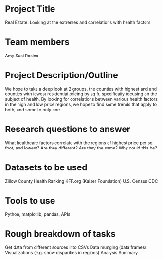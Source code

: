 # Project Title
Real Estate: Looking at the extremes and correlations with health factors

# Team members
Amy
Susi
Rosina

# Project Description/Outline
We hope to take a deep look at 2 groups, the counties with highest and and counties with lowest residential pricing by sq ft, specifically focusing on the subject of health. By looking for correlations between various health factors in the high and low price regions, we hope to find some trends that apply to both, and some to only one.

# Research questions to answer
What healthcare factors correlate with the regions of highest price per sq foot, and lowest? Are they different? Are they the same? Why could this be?

# Datasets to be used
Zillow
County Health Ranking
KFF.org (Kaiser Foundation)
U.S. Census
CDC

# Tools to use
Python, matplotlib, pandas, APIs

# Rough breakdown of tasks
Get data from different sources into CSVs
Data munging (data frames)
Visualizations (e.g. show disparities in regions)
Analysis
Summary
